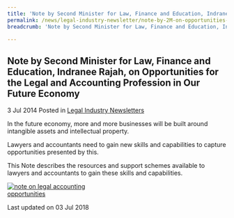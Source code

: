 ```yaml
---
title: 'Note by Second Minister for Law, Finance and Education, Indranee Rajah, on Opportunities for the Legal and Accounting Profession in Our Future Economy'
permalink: /news/legal-industry-newsletter/note-by-2M-on-opportunities-legal-accounting-profession-in-future-economy/
breadcrumb: 'Note by Second Minister for Law, Finance and Education, Indranee Rajah, on Opportunities for the Legal and Accounting Profession in Our Future Economy'

---
```



<style>
  .image {width: 200px;}
  .image img {max-width: 100%;}
</style>

Note by Second Minister for Law, Finance and Education, Indranee Rajah, on Opportunities for the Legal and Accounting Profession in Our Future Economy
---

3 Jul 2014 Posted in [Legal Industry Newsletters](/news/legal-industry-newsletters/)

In the future economy, more and more businesses will be built around intangible assets and intellectual property.

Lawyers and accountants need to gain new skills and capabilities to capture opportunities presented by this.

This Note describes the resources and support schemes available to lawyers and accountants to gain these skills and capabilities.

<div class="image">
  <a href="/files/NoteonLegalAccountingOpportunities.pdf/"><img src="/images/1530605127863.jpg/" title="note on legal accounting opportunities" alt="note on legal accounting opportunities"></a>
</div>

<p class="right-side-updated">Last updated on 03 Jul 2018</p>
